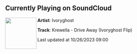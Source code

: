 ## Currently Playing on SoundCloud

[<img align="left" width="100" src="https://i1.sndcdn.com/artworks-0yiTGbuY8C0TBggv-XQzuqg-t500x500.jpg">](https://soundcloud.com/shadowsareforever/01-krewella-drive-away-ivoryghost-flip)

**Artist**: Ivoryghost 

**Track**: Krewella - Drive Away (Ivoryghost Flip)

Last updated at 10/26/2023 09:00
